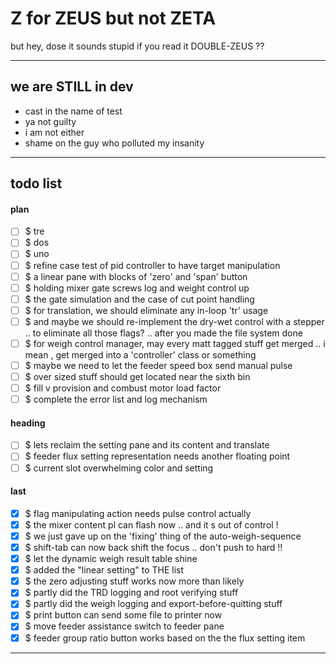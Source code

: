 Z for ZEUS but not ZETA
===
but hey, dose it sounds stupid if you read it DOUBLE-ZEUS ??

---
## we are STILL in dev

- cast in the name of test
- ya not guilty
- i am not either
- shame on the guy who polluted my insanity

---
## todo list

#### plan

- [ ] $ tre
- [ ] $ dos
- [ ] $ uno
- [ ] $ refine case test of pid controller to have target manipulation
- [ ] $ a linear pane with blocks of 'zero' and 'span' button
- [ ] $ holding mixer gate screws log and weight control up
- [ ] $ the gate simulation and the case of cut point handling
- [ ] $ for translation, we should eliminate any in-loop 'tr' usage
- [ ] $ and maybe we should re-implement the dry-wet control with a stepper
        .. to eliminate all those flags? .. after you made the file system done
- [ ] $ for weigh control manager, may every matt tagged stuff get merged
        .. i mean , get merged into a 'controller' class or something
- [ ] $ maybe we need to let the feeder speed box send manual pulse
- [ ] $ over sized stuff should get located near the sixth bin
- [ ] $ fill v provision and combust motor load factor
- [ ] $ complete the error list and log mechanism

#### heading

- [ ] $ lets reclaim the setting pane and its content and translate 
- [ ] $ feeder flux setting representation needs another floating point
- [ ] $ current slot overwhelming color and setting

#### last

- [x] $ flag manipulating action needs pulse control actually
- [x] $ the mixer content pl can flash now .. and it s out of control ! 
- [x] $ we just gave up on the 'fixing' thing of the auto-weigh-sequence
- [x] $ shift-tab can now back shift the focus .. don't push to hard !!
- [x] $ let the dynamic weigh result table shine
- [x] $ added the "linear setting" to THE list
- [x] $ the zero adjusting stuff works now more than likely
- [x] $ partly did the TRD logging and root verifying stuff
- [x] $ partly did the weigh logging and export-before-quitting stuff
- [x] $ print button can send some file to printer now
- [x] $ move feeder assistance switch to feeder pane
- [x] $ feeder group ratio button works based on the the flux setting item

<hr><!--EOF-->
